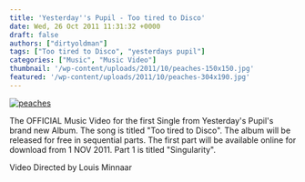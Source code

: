 ```yaml
---
title: 'Yesterday''s Pupil - Too tired to Disco'
date: Wed, 26 Oct 2011 11:31:32 +0000
draft: false
authors: ["dirtyoldman"]
tags: ["Too tired to Disco", "yesterdays pupil"]
categories: ["Music", "Music Video"]
thumbnail: '/wp-content/uploads/2011/10/peaches-150x150.jpg'
featured: '/wp-content/uploads/2011/10/peaches-304x190.jpg'
---
```


[![](/wp-content/uploads/2011/10/peaches.jpg "peaches")](/2011/10/26/yesterdays-pupil-too-tired-to-disco/peaches/)

The OFFICIAL Music Video for the first Single from Yesterday's Pupil's brand new Album. The song is titled "Too tired to Disco". The album will be released for free in sequential parts. The first part will be available online for download from 1 NOV 2011. Part 1 is titled "Singularity".

Video Directed by Louis Minnaar

